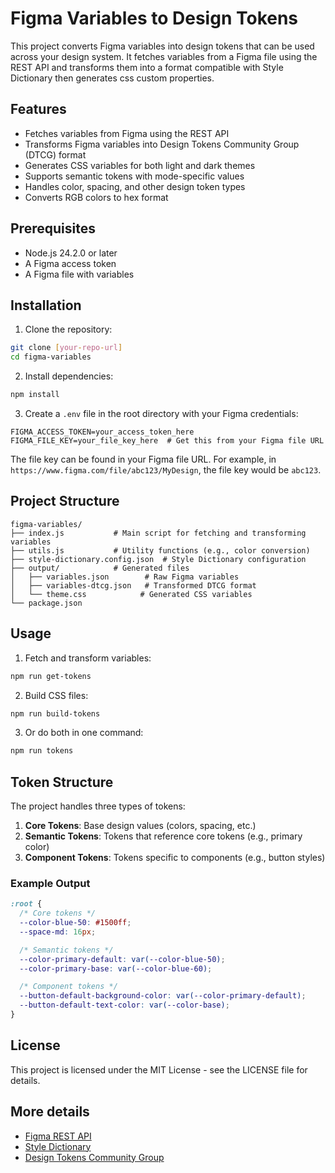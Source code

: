 # Figma Variables to Design Tokens

This project converts Figma variables into design tokens that can be used across your design system. It fetches variables from a Figma file using the REST API and transforms them into a format compatible with Style Dictionary then generates css custom properties.

## Features

- Fetches variables from Figma using the REST API
- Transforms Figma variables into Design Tokens Community Group (DTCG) format
- Generates CSS variables for both light and dark themes
- Supports semantic tokens with mode-specific values
- Handles color, spacing, and other design token types
- Converts RGB colors to hex format

## Prerequisites

- Node.js 24.2.0 or later
- A Figma access token
- A Figma file with variables

## Installation

1. Clone the repository:

```bash
git clone [your-repo-url]
cd figma-variables
```

2. Install dependencies:

```bash
npm install
```

3. Create a `.env` file in the root directory with your Figma credentials:

```env
FIGMA_ACCESS_TOKEN=your_access_token_here
FIGMA_FILE_KEY=your_file_key_here  # Get this from your Figma file URL
```

The file key can be found in your Figma file URL. For example, in `https://www.figma.com/file/abc123/MyDesign`, the file key would be `abc123`.

## Project Structure

```
figma-variables/
├── index.js           # Main script for fetching and transforming variables
├── utils.js           # Utility functions (e.g., color conversion)
├── style-dictionary.config.json  # Style Dictionary configuration
├── output/            # Generated files
│   ├── variables.json        # Raw Figma variables
│   ├── variables-dtcg.json   # Transformed DTCG format
│   └── theme.css            # Generated CSS variables
└── package.json
```

## Usage

1. Fetch and transform variables:

```bash
npm run get-tokens
```

2. Build CSS files:

```bash
npm run build-tokens
```

3. Or do both in one command:

```bash
npm run tokens
```

## Token Structure

The project handles three types of tokens:

1. **Core Tokens**: Base design values (colors, spacing, etc.)
2. **Semantic Tokens**: Tokens that reference core tokens (e.g., primary color)
3. **Component Tokens**: Tokens specific to components (e.g., button styles)

### Example Output

```css
:root {
  /* Core tokens */
  --color-blue-50: #1500ff;
  --space-md: 16px;

  /* Semantic tokens */
  --color-primary-default: var(--color-blue-50);
  --color-primary-base: var(--color-blue-60);

  /* Component tokens */
  --button-default-background-color: var(--color-primary-default);
  --button-default-text-color: var(--color-base);
}
```

## License

This project is licensed under the MIT License - see the LICENSE file for details.

## More details

- [Figma REST API](https://www.figma.com/developers/api)
- [Style Dictionary](https://amzn.github.io/style-dictionary/)
- [Design Tokens Community Group](https://www.designtokens.org/)
